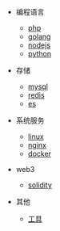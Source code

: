 

* 编程语言

  * [php](backend/php.md)
  * [golang](backend/golang.md)
  * [nodejs](backend/nodejs.md)
  * [python](backend/python.md)


* 存储
  * [mysql](storage/mysql.md)
  * [redis](storage/redis.md)
  * [es](storage/elasticsearch.md)


* 系统服务
  * [linux](system/linux.md)
  * [nginx](system/nginx.md)
  * [docker](system/docker.md)


* web3
  * [solidity](web3/solidity.md)


* 其他
  * [工具](other/tools.md)